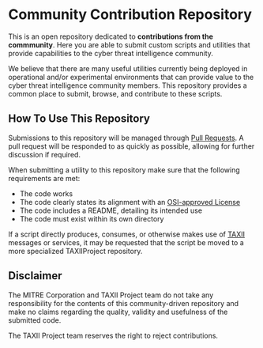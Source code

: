 Community Contribution Repository
=================================
This is an open repository dedicated to **contributions from the commmunity**. Here you are able to submit custom scripts and utilities that provide capabilities to the cyber threat intelligence community.

We believe that there are many useful utilities currently being deployed in operational and/or experimental environments that can provide value to the cyber threat intelligence community members. This repository provides a common place to submit, browse, and contribute to these scripts.

How To Use This Repository
--------------------------
Submissions to this repository will be managed through [Pull Requests](https://help.github.com/articles/using-pull-requests). A pull request will be responded to as quickly as possible, allowing for further discussion if required.

When submitting a utility to this repository make sure that the following requirements are met:
* The code works
* The code clearly states its alignment with an [OSI-approved License](http://opensource.org/licenses)
* The code includes a README, detailing its intended use
* The code must exist within its own directory

If a script directly produces, consumes, or otherwise makes use of [TAXII](http://taxii.mitre.org) messages or services, it may be requested that the script be moved to a more specialized TAXIIProject repository.

Disclaimer
----------
The MITRE Corporation and TAXII Project team do not take any responsibility for the contents of this community-driven repository and make no claims regarding the quality, validity and usefulness of the submitted code.

The TAXII Project team reserves the right to reject contributions.
